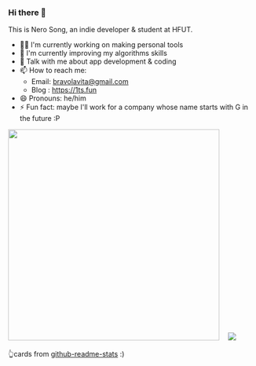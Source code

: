 ### Hi there 👋

This is Nero Song, an indie developer & student at HFUT.

- 👨‍💻 I'm currently working on making personal tools
- 📖 I'm currently improving my algorithms skills
- 💬 Talk with me about app development & coding
- 📫 How to reach me: 
  - Email: bravolavita@gmail.com
  - Blog : https://1ts.fun
- 😄 Pronouns: he/him
- ⚡ Fun fact: maybe I'll work for a company whose name starts with G in the future :P

<a href="https://github.com/NeroSong"> <img width="430" src="https://github-readme-stats.vercel.app/api?username=NeroSong&show_icons=true&count_private=true" /></a>　 [![](https://github-readme-stats.vercel.app/api/top-langs/?username=NeroSong&layout=compact)](https://github.com/NeroSong)

👆cards from [github-readme-stats](https://github.com/anuraghazra/github-readme-stats) :)
